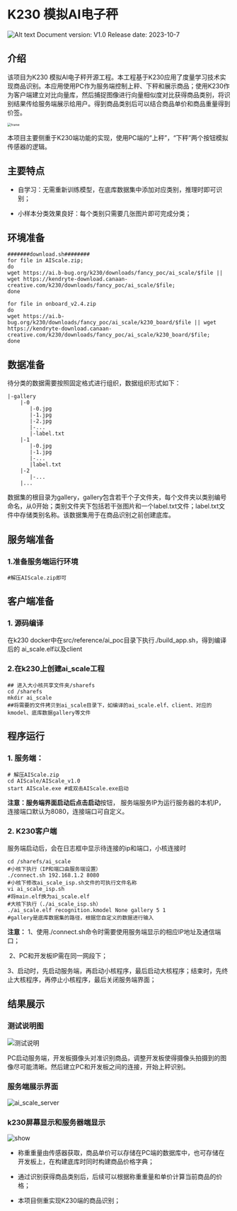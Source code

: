 # K230 模拟AI电子秤
![Alt text](resource/image.png)
Document version: V1.0 Release date: 2023-10-7

## 介绍
该项目为K230 模拟AI电子秤开源工程。本工程基于K230应用了度量学习技术实现商品识别。本应用使用PC作为服务端控制上秤、下秤和展示商品；使用K230作为客户端建立对比向量库，然后捕捉图像进行向量相似度对比获得商品类别，将识别结果传给服务端展示给用户。得到商品类别后可以结合商品单价和商品重量得到价签。

<img src="./resource/frame.jpg" alt="frame" style="zoom: 50%;" />

本项目主要侧重于K230端功能的实现，使用PC端的“上秤”，“下秤”两个按钮模拟传感器的逻辑。

## 主要特点

- 自学习：无需重新训练模型，在底库数据集中添加对应类别，推理时即可识别；


- 小样本分类效果良好：每个类别只需要几张图片即可完成分类；

## 环境准备

    #######download.sh########
    for file in AIScale.zip;  
    do  
    wget https://ai.b-bug.org/k230/downloads/fancy_poc/ai_scale/$file || wget https://kendryte-download.canaan-creative.com/k230/downloads/fancy_poc/ai_scale/$file;  
    done  
    
    for file in onboard_v2.4.zip
    do
    wget https://ai.b-bug.org/k230/downloads/fancy_poc/ai_scale/k230_board/$file || wget https://kendryte-download.canaan-creative.com/k230/downloads/fancy_poc/ai_scale/k230_board/$file;  
    done

## 数据准备

待分类的数据需要按照固定格式进行组织，数据组织形式如下：

```
|-gallery
	|-0
	   |-0.jpg
	   |-1.jpg
	   |-2.jpg
	   |-...
	   |-label.txt
	|-1
	   |-0.jpg
	   |-1.jpg
	   |-...
	   |label.txt
	|-2
	   |-...
	|...
```

数据集的根目录为gallery，gallery包含若干个子文件夹，每个文件夹以类别编号命名，从0开始；类别文件夹下包括若干张图片和一个label.txt文件；label.txt文件中存储类别名称。该数据集用于在商品识别之前创建底库。

## 服务端准备

### 1.准备服务端运行环境

    #解压AIScale.zip即可


## 客户端准备

### 1. 源码编译

在k230 docker中在src/reference/ai_poc目录下执行./build_app.sh，得到编译后的 ai_scale.elf以及client

### 2.在k230上创建ai_scale工程

    ## 进入大小核共享文件夹/sharefs
    cd /sharefs
    mkdir ai_scale
    ##将需要的文件拷贝到ai_scale目录下，如编译的ai_scale.elf、client、对应的kmodel、底库数据gallery等文件

## 程序运行

### 1. 服务端：

    # 解压AIScale.zip
    cd AIScale/AIScale_v1.0
    start AIScale.exe #或双击AIScale.exe启动

**注意：**服务端界面启动后点击**启动**按钮， 服务端服务IP为运行服务器的本机IP，连接端口默认为8080，连接端口可自定义。

### 2. K230客户端

服务端启动后，会在日志框中显示待连接的ip和端口，小核连接时

    cd /sharefs/ai_scale
    #小核下执行（IP和端口由服务端设置）
    ./connect.sh 192.168.1.2 8080
    #小核下修改ai_scale_isp.sh文件的可执行文件名称
    vi ai_scale_isp.sh
    #将main.elf换为ai_scale.elf
    #大核下执行（./ai_scale_isp.sh）
    ./ai_scale.elf recognition.kmodel None gallery 5 1
    #gallery是底库数据集的路径，根据您自定义的数据进行输入

**注意：** 1、使用./connect.sh命令时需要使用服务端显示的相应IP地址及通信端口；

​	     2、PC和开发板IP需在同一网段下；

​	     3、启动时，先启动服务端，再启动小核程序，最后启动大核程序；结束时，先终止大核程序，再停止小核程序，最后关闭服务端界面；



## 结果展示

### 测试说明图

![测试说明](./resource/state.jpg)

PC启动服务端，开发板摄像头对准识别商品，调整开发板使得摄像头拍摄到的图像尽可能清晰。然后建立PC和开发板之间的连接，开始上秤识别。

### 服务端展示界面

![ai_scale_server](./resource/server.jpg)


### k230屏幕显示和服务器端显示

![show](./resource/show.gif)

- 称重重量由传感器获取，商品单价可以存储在PC端的数据库中，也可存储在开发板上，在构建底库时同时构建商品价格字典；

- 通过识别获得商品类别后，后续可以根据称重重量和单价计算当前商品的价格；
- 本项目侧重实现K230端的商品识别；
